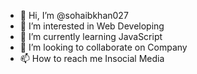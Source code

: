 - 👋 Hi, I’m @sohaibkhan027
- 👀 I’m interested in Web Developing
- 🌱 I’m currently learning JavaScript
- 💞️ I’m looking to collaborate on Company
- 📫 How to reach me Insocial Media

<!---
sohaibkhan027/XOX is a ✨ special ✨ repository because its `README.md` (this file) appears on your GitHub profile.
You can click the Preview link to take a look at your changes.
--->
